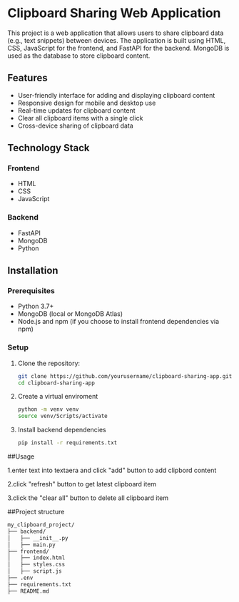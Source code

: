 # Clipboard Sharing Web Application

This project is a web application that allows users to share clipboard data (e.g., text snippets) between devices. The application is built using HTML, CSS, JavaScript for the frontend, and FastAPI for the backend. MongoDB is used as the database to store clipboard content.

## Features

- User-friendly interface for adding and displaying clipboard content
- Responsive design for mobile and desktop use
- Real-time updates for clipboard content
- Clear all clipboard items with a single click
- Cross-device sharing of clipboard data

## Technology Stack

### Frontend

- HTML
- CSS
- JavaScript

### Backend

- FastAPI
- MongoDB
- Python

## Installation

### Prerequisites

- Python 3.7+
- MongoDB (local or MongoDB Atlas)
- Node.js and npm (if you choose to install frontend dependencies via npm)

### Setup

1. Clone the repository:
   ```sh
   git clone https://github.com/yourusername/clipboard-sharing-app.git
   cd clipboard-sharing-app

2. Create a virtual enviroment
    ```sh
    python -m venv venv
    source venv/Scripts/activate

3. Install backend dependencies
   ```sh
   pip install -r requirements.txt

##Usage

 1.enter text into textaera and click "add" button to add clipbord content 

 2.click "refresh" button to get latest clipboard item

 3.click the "clear all" button to delete all clipboard item

##Project structure
```sh
my_clipboard_project/
├── backend/
│   ├── __init__.py
│   ├── main.py
├── frontend/
│   ├── index.html
│   ├── styles.css
│   ├── script.js
├── .env
├── requirements.txt
├── README.md

